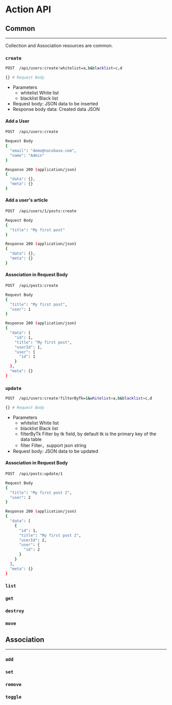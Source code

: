 # Action API

## Common

---

Collection and Association resources are common.

### `create`

```bash
POST  /api/users:create?whitelist=a,b&blacklist=c,d

{} # Request Body
```

- Parameters
  - whitelist White list
  - blacklist Black list
- Request body: JSON data to be inserted
- Response body data: Created data JSON

#### Add a User

```bash
POST  /api/users:create

Request Body
{
  "email": "demo@nocobase.com",
  "name": "Admin"
}

Response 200 (application/json)
{
  "data": {},
  "meta": {}
}
```

#### Add a user's article

```bash
POST  /api/users/1/posts:create

Request Body
{
  "title": "My first post"
}

Response 200 (application/json)
{
  "data": {},
  "meta": {}
}
```

#### Association in Request Body

```bash
POST  /api/posts:create

Request Body
{
  "title": "My first post",
  "user": 1
}

Response 200 (application/json)
{
  "data": {
    "id": 1,
    "title": "My first post",
    "userId": 1,
    "user": {
      "id": 1
    }
  },
  "meta": {}
}
```

### `update`

```bash
POST  /api/users:create?filterByTk=1&whitelist=a,b&blacklist=c,d

{} # Request Body
```

- Parameters
  - whitelist White list
  - blacklist Black list
  - filterByTk Filter by tk field, by default tk is the primary key of the data table
  - filter Filter，support json string
- Request body: JSON data to be updated

#### Association in Request Body

```bash
POST  /api/posts:update/1

Request Body
{
  "title": "My first post 2",
  "user": 2
}

Response 200 (application/json)
{
  "data": [
    {
      "id": 1,
      "title": "My first post 2",
      "userId": 2,
      "user": {
        "id": 2
      }
    }
  ],
  "meta": {}
}
```

### `list`

### `get`

### `destroy`

### `move`

## Association

---

### `add`

### `set`

### `remove`

### `toggle`




